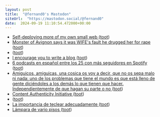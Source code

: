 ```yaml
---
layout: post
title:  "@fernand0's Mastodon"
siteUrl:  "https://mastodon.social/@fernand0"
date:  2024-09-19 11:10:54.472000+00:00
---
```

*  [Self-deploying more of my own small web ](https://tzovar.as/self-deploying-services) ([toot](https://mastodon.social/@fernand0/113163911460889057))
*  [Monster of Avignon says it was WIFE's fault he drugged her for rape ](https://www.dailymail.co.uk/news/article-13829147/Monster-Avignon-says-life-ruined-rape-trial-admits-drugging-wife-perverted-strangers-abuse-unconscious-body-astonishingly-claims-happy-court-hears.htm) ([toot](https://mastodon.social/@fernand0/113163730320434478))
*  [ ](https://taquiones.net/social/victor) ([toot](https://mastodon.social/@fernand0/113163648265558933))
*  [I encourage you to write a blog ](https://ounapuu.ee/posts/2024/09/06/blog) ([toot](https://mastodon.social/@fernand0/113163431255569780))
*  [6 podcasts en español entre los 25 con más seguidores en Spotify ](https://joseantoniogelado.com/2024/09/02/6-podcasts-en-espanol-entre-los-25-con-mas-seguidores-en-spotify) ([toot](https://mastodon.social/@fernand0/113163331199055283))
*  [Amiguicos, amiguicas, una cosica os voy a decir, que no os sepa malo ni nada: uno de los problemas que tiene el mundo es que está lleno de gente diciéndoles a los demás lo que tienen que hacer. Independientemente de que hagan su parte o no ](https://mastodon.social/@fernand0/113163254625218449) ([toot](https://mastodon.social/@fernand0/113163254625218449))
*  [Content Authenticity Initiative ](https://contentauthenticity.org) ([toot](https://mastodon.social/@fernand0/113163078229576963))
*  [ ](https://masto.es/@macosas) ([toot](https://mastodon.social/@fernand0/113162663102194447))
*  [La importancia de teclear adecuadamente ](https://www.enriquedans.com/2024/09/la-importancia-de-teclear-adecuadamente.htm) ([toot](https://mastodon.social/@fernand0/113162360739805478))
*  [Lámpara de vario pisos ](https://www.flickr.com/photos/fernand0/53982358734) ([toot](https://mastodon.social/@fernand0/113161688905309154))
